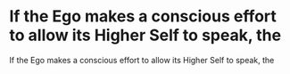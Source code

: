 # If the Ego makes a conscious effort to allow its Higher Self to speak, the

If the Ego makes a conscious effort to allow its Higher Self to speak, the
